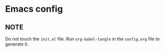 # Emacs config

## NOTE
Do not touch the `init.el` file.
Run `org-babel-tangle` in the `config.org` file to generate it.